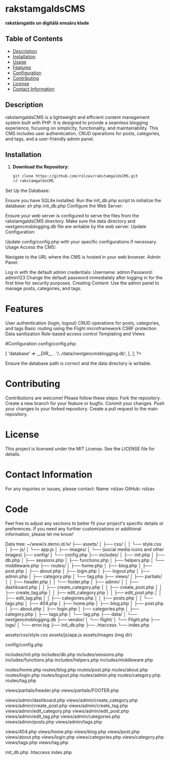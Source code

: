 # rakstamgaldsCMS

**rakstāmgalds un digitālā emuāru klade**

## Table of Contents

- [Description](#description)
- [Installation](#installation)
- [Usage](#usage)
- [Features](#features)
- [Configuration](#configuration)
- [Contributing](#contributing)
- [License](#license)
- [Contact Information](#contact-information)

## Description

rakstamgaldsCMS is a lightweight and efficient content management system built with PHP. It is designed to provide a seamless blogging experience, focusing on simplicity, functionality, and maintainability. This CMS includes user authentication, CRUD operations for posts, categories, and tags, and a user-friendly admin panel.

## Installation

1. **Download the Repository:**
   ```sh
   git clone https://github.com/rolzav/rakstamgaldsCMS.git
   cd rakstamgaldsCMS

Set Up the Database:

Ensure you have SQLite installed.
Run the init_db.php script to initialize the database:
sh
php init_db.php
Configure the Web Server:

Ensure your web server is configured to serve the files from the rakstamgaldsCMS directory.
Make sure the data directory and nextgencmsblogging.db file are writable by the web server.
Update Configuration:

Update config/config.php with your specific configurations if necessary.
Usage
Access the CMS:

Navigate to the URL where the CMS is hosted in your web browser.
Admin Panel:

Log in with the default admin credentials:
Username: admin
Password: admin123
Change the default password immediately after logging in for the first time for security purposes.
Creating Content:
Use the admin panel to manage posts, categories, and tags.

# Features
User authentication (login, logout)
CRUD operations for posts, categories, and tags
Basic routing using the Flight microframework
CSRF protection
Data sanitization
Role-based access control
Templating and Views

#Configuration
config/config.php:

<?php
return [
    'db' => [
        'database' => __DIR__ . '/../data/nextgencmsblogging.db',
    ],
];
?>
Ensure the database path is correct and the data directory is writable.

# Contributing
Contributions are welcome! Please follow these steps:
Fork the repository.
Create a new branch for your feature or bugfix.
Commit your changes.
Push your changes to your forked repository.
Create a pull request to the main repository.

# License
This project is licensed under the MIT License. See the LICENSE file for details.

# Contact Information
For any inquiries or issues, please contact:
Name: rolzav
GitHub: rolzav
# Code
Feel free to adjust any sections to better fit your project's specific details or preferences. If you need any further customizations or additional information, please let me know!


Data tree:
~/www/x.demo.id.lv/
├── assets/
│   ├── css/
│   │   └── style.css
│   ├── js/
│       └── app.js
│   ├── images/
│       └── (social media icons and other images)
├── config/
│   └── config.php
├── includes/
│   ├── init.php
│   ├── db.php
│   ├── sessions.php
│   ├── functions.php
│   ├── helpers.php
│   └── middleware.php
├── routes/
│   ├── home.php
│   ├── blog.php
│   ├── post.php
│   ├── about.php
│   ├── login.php
│   ├── logout.php
│   ├── admin.php
│   ├── category.php
│   └── tag.php
├── views/
│   ├── partials/
│   │   ├── header.php
│   │   └── footer.php
│   ├── admin/
│   │   ├── dashboard.php
│   │   ├── create_category.php
│   │   ├── create_post.php
│   │   ├── create_tag.php
│   │   ├── edit_category.php
│   │   ├── edit_post.php
│   │   ├── edit_tag.php
│   │   ├── categories.php
│   │   ├── posts.php
│   │   └── tags.php
│   ├── 404.php
│   ├── home.php
│   ├── blog.php
│   ├── post.php
│   ├── about.php
│   ├── login.php
│   ├── categories.php
│   ├── category.php
│   ├── tags.php
│   └── tag.php
├── data/
│   └── nextgencmsblogging.db
├── vendor/
│   └── flight/
│       └── Flight.php
├── logs/
│   └── error.log
├── init_db.php
├── .htaccess
└── index.php


assets/css/style.css
assets/js/app.js
assets/images (img dir)

config/config.php

includes/init.php
includes/db.php
includes/sessions.php
includes/functions.php
includes/helpers.php
includes/middleware.php

routes/home.php
routes/blog.php
routes/post.php
routes/about.php
routes/login.php
routes/logout.php
routes/admin.php
routes/category.php
routes/tag.php

views/partials/header.php
views/partials/FOOTER.php

views/admin/dashboard.php
views/admin/create_category.php
views/admin/create_post.php
views/admin/create_tag.php
views/admin/edit_category.php
views/admin/edit_post.php
views/admin/edit_tag.php
views/admin/categories.php
views/admin/posts.php
views/admin/tags.php

views/404.php
views/home.php
views/blog.php
views/post.php
views/about.php
views/login.php
views/categories.php
views/category.php
views/tags.php
views/tag.php

init_db.php
.htaccess
index.php
